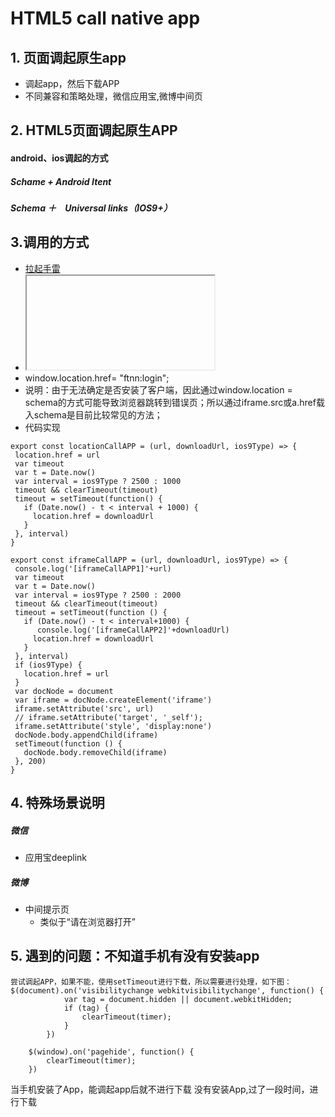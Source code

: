 # HTML5 call native app
## 1. 页面调起原生app
- 调起app，然后下载APP
- 不同兼容和策略处理，微信应用宝,微博中间页


## 2. HTML5页面调起原生APP
#### android、ios调起的方式
##### Schame + Android Itent
##### Schema ＋　Universal links（IOS9+）

## 3.调用的方式
 - <a href="ftnn:login">拉起手雷</a>
 - <iframe src="ftnn:login"></iframe>
 - window.location.href= "ftnn:login";
 - 说明：由于无法确定是否安装了客户端，因此通过window.location = schema的方式可能导致浏览器跳转到错误页；所以通过iframe.src或a.href载入schema是目前比较常见的方法；
 - 代码实现
 ```
 export const locationCallAPP = (url, downloadUrl, ios9Type) => {
  location.href = url
  var timeout
  var t = Date.now()
  var interval = ios9Type ? 2500 : 1000
  timeout && clearTimeout(timeout)
  timeout = setTimeout(function() {
    if (Date.now() - t < interval + 1000) {
      location.href = downloadUrl
    }
  }, interval)
}

export const iframeCallAPP = (url, downloadUrl, ios9Type) => {
  console.log('[iframeCallAPP1]'+url)
  var timeout
  var t = Date.now()
  var interval = ios9Type ? 2500 : 2000
  timeout && clearTimeout(timeout)
  timeout = setTimeout(function () {
    if (Date.now() - t < interval+1000) {
       console.log('[iframeCallAPP2]'+downloadUrl)
      location.href = downloadUrl
    }
  }, interval)
  if (ios9Type) {
    location.href = url
  }
  var docNode = document
  var iframe = docNode.createElement('iframe')
  iframe.setAttribute('src', url)
  // iframe.setAttribute('target', '_self');
  iframe.setAttribute('style', 'display:none')
  docNode.body.appendChild(iframe)
  setTimeout(function () {
    docNode.body.removeChild(iframe)
  }, 200)
}
 ```

##  4. 特殊场景说明
##### 微信
- 应用宝deeplink
##### 微博
- 中间提示页
    - 类似于“请在浏览器打开”

## 5. 遇到的问题：不知道手机有没有安装app
    尝试调起APP，如果不能，使用setTimeout进行下载，所以需要进行处理，如下图：
    $(document).on('visibilitychange webkitvisibilitychange', function() {
                var tag = document.hidden || document.webkitHidden;
                if (tag) {
                    clearTimeout(timer);
                }
            })

        $(window).on('pagehide', function() {
            clearTimeout(timer);
        })
        
当手机安装了App，能调起app后就不进行下载
没有安装App,过了一段时间，进行下载
